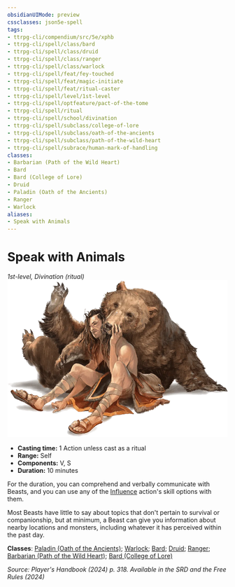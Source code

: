 ```yaml
---
obsidianUIMode: preview
cssclasses: json5e-spell
tags:
- ttrpg-cli/compendium/src/5e/xphb
- ttrpg-cli/spell/class/bard
- ttrpg-cli/spell/class/druid
- ttrpg-cli/spell/class/ranger
- ttrpg-cli/spell/class/warlock
- ttrpg-cli/spell/feat/fey-touched
- ttrpg-cli/spell/feat/magic-initiate
- ttrpg-cli/spell/feat/ritual-caster
- ttrpg-cli/spell/level/1st-level
- ttrpg-cli/spell/optfeature/pact-of-the-tome
- ttrpg-cli/spell/ritual
- ttrpg-cli/spell/school/divination
- ttrpg-cli/spell/subclass/college-of-lore
- ttrpg-cli/spell/subclass/oath-of-the-ancients
- ttrpg-cli/spell/subclass/path-of-the-wild-heart
- ttrpg-cli/spell/subrace/human-mark-of-handling
classes:
- Barbarian (Path of the Wild Heart)
- Bard
- Bard (College of Lore)
- Druid
- Paladin (Oath of the Ancients)
- Ranger
- Warlock
aliases:
- Speak with Animals
---
```

# Speak with Animals
*1st-level, Divination (ritual)*  
![](Інструменти%20ДМ/CLI/spells/img/speak-with-animals.webp#right)

- **Casting time:** 1 Action unless cast as a ritual
- **Range:** Self
- **Components:** V, S
- **Duration:** 10 minutes

For the duration, you can comprehend and verbally communicate with Beasts, and you can use any of the [Influence](Інструменти%20ДМ/CLI/rules/actions.md#Influence) action's skill options with them.

Most Beasts have little to say about topics that don't pertain to survival or companionship, but at minimum, a Beast can give you information about nearby locations and monsters, including whatever it has perceived within the past day.

**Classes**: [Paladin (Oath of the Ancients)](Інструменти%20ДМ/CLI/lists/list-spells-classes-oath-of-the-ancients-xphb.md "subclass=XPHB;class=XPHB"); [Warlock](Інструменти%20ДМ/CLI/lists/list-spells-classes-warlock.md); [Bard](Інструменти%20ДМ/CLI/lists/list-spells-classes-bard.md); [Druid](Інструменти%20ДМ/CLI/lists/list-spells-classes-druid.md); [Ranger](Інструменти%20ДМ/CLI/lists/list-spells-classes-ranger.md); [Barbarian (Path of the Wild Heart)](Інструменти%20ДМ/CLI/lists/list-spells-classes-path-of-the-wild-heart-xphb.md "subclass=XPHB;class=XPHB"); [Bard (College of Lore)](Інструменти%20ДМ/CLI/lists/list-spells-classes-college-of-lore-xphb.md "subclass=XPHB;class=XPHB")

*Source: Player's Handbook (2024) p. 318. Available in the <span title='Systems Reference Document (5.2)'>SRD</span> and the Free Rules (2024)*